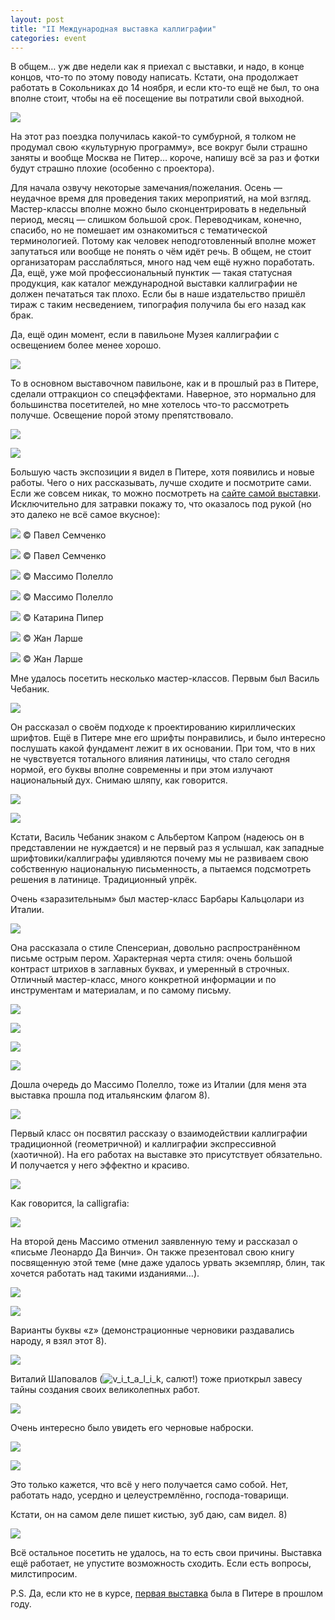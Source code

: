 ```yaml
---
layout: post
title: "II Международная выставка каллиграфии"
categories: event
---
```

В общем… уж две недели как я приехал с выставки, и надо, в конце концов, что-то по этому поводу написать. Кстати, она продолжает работать в Сокольниках до 14 ноября, и если кто-то ещё не был, то она вполне стоит, чтобы на её посещение вы потратили свой выходной.

![](https://pics.livejournal.com/quillcraft/pic/000k53r5)

На этот раз поездка получилась какой-то сумбурной, я толком не продумал свою «культурную программу», все вокруг были страшно заняты и вообще Москва не Питер… короче, напишу всё за раз и фотки будут страшно плохие (особенно с проектора).

Для начала озвучу некоторые замечания/пожелания. Осень — неудачное время для проведения таких мероприятий, на мой взгляд. Мастер-классы вполне можно было сконцентрировать в недельный период, месяц — слишком большой срок. Переводчикам, конечно, спасибо, но не помешает им ознакомиться с тематической терминологией. Потому как человек неподготовленный вполне может запутаться или вообще не понять о чём идёт речь. В общем, не стоит организаторам расслабляться, много над чем ещё нужно поработать. Да, ещё, уже мой профессиональный пунктик — такая статусная продукция, как каталог международной выставки каллиграфии не должен печататься так плохо. Если бы в наше издательство пришёл тираж с таким несведением, типография получила бы его назад как брак.

Да, ещё один момент, если в павильоне Музея каллиграфии с освещением более менее хорошо.

![](https://pics.livejournal.com/quillcraft/pic/000ka5pf)

То в основном выставочном павильоне, как и в прошлый раз в Питере, сделали оттракцион со спецэффектами. Наверное, это нормально для большинства посетителей, но мне хотелось что-то рассмотреть получше. Освещение порой этому препятствовало.

![](https://pics.livejournal.com/quillcraft/pic/000kdk0q)

![](https://pics.livejournal.com/quillcraft/pic/000keabf)

Большую часть экспозиции я видел в Питере, хотя появились и новые работы. Чего о них рассказывать, лучше сходите и посмотрите сами. Если же совсем никак, то можно посмотреть на [сайте самой выставки](https://www.calligraphy.mvk.ru/). Исключительно для затравки покажу то, что оказалось под рукой (но это далеко не всё самое вкусное):

![](https://pics.livejournal.com/quillcraft/pic/000kk25d)
© Павел Семченко

![](https://pics.livejournal.com/quillcraft/pic/000k7y95)
© Павел Семченко

![](https://pics.livejournal.com/quillcraft/pic/000kxzgz)
© Массимо Полелло

![](https://pics.livejournal.com/quillcraft/pic/000k87fp)
© Массимо Полелло

![](https://pics.livejournal.com/quillcraft/pic/000kz4rs)
© Катарина Пипер

![](https://pics.livejournal.com/quillcraft/pic/000p2dw0)
© Жан Ларше

![](https://pics.livejournal.com/quillcraft/pic/000kbts1)
© Жан Ларше

Мне удалось посетить несколько мастер-классов. Первым был Василь Чебаник.

![](https://pics.livejournal.com/quillcraft/pic/000p7qrb)

Он рассказал о своём подходе к проектированию кириллических шрифтов. Ещё в Питере мне его шрифты понравились, и было интересно послушать какой фундамент лежит в их основании. При том, что в них не чувствуется тотального влияния латиницы, что стало сегодня нормой, его буквы вполне современны и при этом излучают национальный дух. Снимаю шляпу, как говорится.

![](https://pics.livejournal.com/quillcraft/pic/000p6z98)

![](https://pics.livejournal.com/quillcraft/pic/000pa2zx)

Кстати, Василь Чебаник знаком с Альбертом Капром (надеюсь он в представлении не нуждается) и не первый раз я услышал, как западные шрифтовики/каллиграфы удивляются почему мы не развиваем свою собственную национальную письменность, а пытаемся подсмотреть решения в латинице. Традиционный упрёк.

Очень «заразительным» был мастер-класс Барбары Кальцолари из Италии.

![](https://pics.livejournal.com/quillcraft/pic/000pdspw)

Она рассказала о стиле Спенсериан, довольно распространённом письме острым пером. Характерная черта стиля: очень большой контраст штрихов в заглавных буквах, и умеренный в строчных. Отличный мастер-класс, много конкретной информации и по инструментам и материалам, и по самому письму.

![](https://pics.livejournal.com/quillcraft/pic/000kqbcw)

![](https://pics.livejournal.com/quillcraft/pic/000kp484)

![](https://pics.livejournal.com/quillcraft/pic/000pbyd6)

![](https://pics.livejournal.com/quillcraft/pic/000pp9tq)

Дошла очередь до Массимо Полелло, тоже из Италии (для меня эта выставка прошла под итальянским флагом 8).

![](https://pics.livejournal.com/quillcraft/pic/000pepgx)

Первый класс он посвятил рассказу о взаимодействии каллиграфии традиционной (геометричной) и каллиграфии экспрессивной (хаотичной). На его работах на выставке это присутствует обязательно. И получается у него эффектно и красиво.

![](https://pics.livejournal.com/quillcraft/pic/000pfkw9)

Как говорится, la calligrafia:

![](https://pics.livejournal.com/quillcraft/pic/000ph9q8)

На второй день Массимо отменил заявленную тему и рассказал о «письме Леонардо Да Винчи». Он также презентовал свою книгу посвященную этой теме (мне даже удалось урвать экземпляр, блин, так хочется работать над такими изданиями…).

![](https://pics.livejournal.com/quillcraft/pic/000p3g4e)

![](https://pics.livejournal.com/quillcraft/pic/000pqf4g)

Варианты буквы «z» (демонстрационные черновики раздавались народу, я взял этот 8).

![](https://pics.livejournal.com/quillcraft/pic/000p19e0)

Виталий Шаповалов (![v_i_t_a_l_i_k](), салют!) тоже приоткрыл завесу тайны создания своих великолепных работ.

![](https://pics.livejournal.com/quillcraft/pic/000pkt86)

Очень интересно было увидеть его черновые наброски.

![](https://pics.livejournal.com/quillcraft/pic/000p809r)

![](https://pics.livejournal.com/quillcraft/pic/000pc9qp)

Это только кажется, что всё у него получается само собой. Нет, работать надо, усердно и целеустремлённо, господа-товарищи.

Кстати, он на самом деле пишет кистью, зуб даю, сам видел. 8)

![](https://pics.livejournal.com/quillcraft/pic/000pg79w)

Всё остальное посетить не удалось, на то есть свои причины. Выставка ещё работает, не упустите возможность сходить. Если есть вопросы, милстипросим.

P.S. Да, если кто не в курсе, [первая выставка](https://quillcraft.livejournal.com/9841.html) была в Питере в прошлом году.
